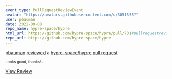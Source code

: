 ```yaml
---
event_type: PullRequestReviewEvent
avatar: "https://avatars.githubusercontent.com/u/3051555?"
user: pbauman
date: 2022-09-08
repo_name: hypre-space/hypre
html_url: https://github.com/hypre-space/hypre/pull/731#pullrequestreview-1100654152
repo_url: https://github.com/hypre-space/hypre
---
```


<a href='https://github.com/pbauman' target='_blank'>pbauman</a> <a href='https://github.com/hypre-space/hypre/pull/731#pullrequestreview-1100654152' target='_blank'>reviewed</a> a <a href='https://github.com/hypre-space/hypre/pull/731' target='_blank'>hypre-space/hypre pull request</a>

<small>Looks good, thanks!...</small>

<a href='https://github.com/hypre-space/hypre/pull/731#pullrequestreview-1100654152' target='_blank'>View Review</a>